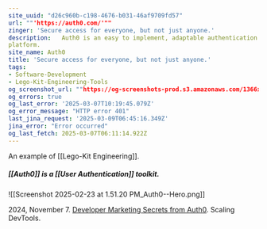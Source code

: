 ```yaml
---
site_uuid: "d26c960b-c198-4676-b031-46af9709fd57"
url: ""'https://auth0.com/'""
zinger: 'Secure access for everyone, but not just anyone.'
description:   Auth0 is an easy to implement, adaptable authentication and authorization
platform.
site_name: Auth0
title: 'Secure access for everyone, but not just anyone.'
tags:
- Software-Development
- Lego-Kit-Engineering-Tools
og_screenshot_url: ""https://og-screenshots-prod.s3.amazonaws.com/1366x768/80/false/51017da681cdf1133998fabba2e8b6100f39ed3ee6d13446c7f78d592b067b89.jpeg""
og_errors: true
og_last_error: '2025-03-07T10:19:45.079Z'
og_error_message: "HTTP error 401"
last_jina_request: '2025-03-09T06:45:16.349Z'
jina_error: "Error occurred"
og_last_fetch: 2025-03-07T06:11:14.922Z
---
```


An example of [[Lego-Kit Engineering]]. 
##### [[Auth0]] is a [[User Authentication]] toolkit. 
![[Screenshot 2025-02-23 at 1.51.20 PM_Auth0--Hero.png]]

2024, November 7. [Developer Marketing Secrets from Auth0](http://localhost:5173/). Scaling DevTools.

